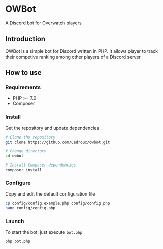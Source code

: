 # OWBot
A Discord bot for Overwatch players

## Introduction
OWBot is a simple bot for Discord written in PHP. It allows player to track their competive ranking among other players of a Discord server.

## How to use
### Requirements
* PHP >= 7.0
* Composer

### Install
Get the repository and update dependencies
```bash
# Clone the repository
git clone https://github.com/Cedroux/owbot.git

# Change directory
cd owbot

# Install Composer dependencies
composer install
```

### Configure

Copy and edit the default configuration file
```bash
cp config/config.example.php config/config.php
nano config/config.php
```

### Launch
To start the bot, just execute `bot.php`
```bash
php bot.php
```
